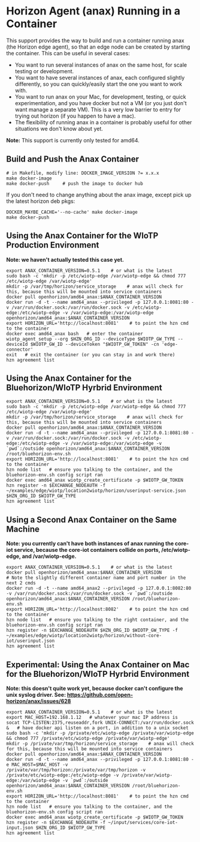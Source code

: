 # Horizon Agent (anax) Running in a Container

This support provides the way to build and run a container running anax (the Horizon edge agent), so that an edge node can be created by starting the container. This can be useful in several cases:
- You want to run several instances of anax on the same host, for scale testing or development.
- You want to have several instances of anax, each configured slightly differently, so you can quickly/easily start the one you want to work with.
- You want to run anax on your Mac, for development, testing, or quick experimentation, and you have docker but not a VM (or you just don't want manage a separate VM). This is a very low barrier to entry for trying out horizon (if you happen to have a mac).
- The flexibility of running anax in a container is probably useful for other situations we don't know about yet.

**Note:** This support is currently only tested for amd64.

## Build and Push the Anax Container

```
# in Makefile, modify line: DOCKER_IMAGE_VERSION ?= x.x.x
make docker-image
make docker-push     # push the image to docker hub
```

If you don't need to change anything about the anax image, except pick up the latest horizon deb pkgs:

```
DOCKER_MAYBE_CACHE='--no-cache' make docker-image
make docker-push
```

## Using the Anax Container for the WIoTP Production Environment

**Note: we haven't actually tested this case yet.**

```
export ANAX_CONTAINER_VERSION=0.5.1    # or what is the latest
sudo bash -c 'mkdir -p /etc/wiotp-edge /var/wiotp-edge && chmod 777 /etc/wiotp-edge /var/wiotp-edge'
mkdir -p /var/tmp/horizon/service_storage    # anax will check for this, because this will be mounted into service containers
docker pull openhorizon/amd64_anax:$ANAX_CONTAINER_VERSION
docker run -d -t --name amd64_anax --privileged -p 127.0.0.1:8081:80 -v /var/run/docker.sock:/var/run/docker.sock -v /etc/wiotp-edge:/etc/wiotp-edge -v /var/wiotp-edge:/var/wiotp-edge openhorizon/amd64_anax:$ANAX_CONTAINER_VERSION
export HORIZON_URL='http://localhost:8081'    # to point the hzn cmd to the container
docker exec amd64_anax bash   # enter the container
wiotp_agent_setup --org $HZN_ORG_ID --deviceType $WIOTP_GW_TYPE --deviceId $WIOTP_GW_ID --deviceToken "$WIOTP_GW_TOKEN" -cn 'edge-connector'
exit   # exit the container (or you can stay in and work there)
hzn agreement list
```

## Using the Anax Container for the Bluehorizon/WIoTP Hyrbrid Environment

```
export ANAX_CONTAINER_VERSION=0.5.1    # or what is the latest
sudo bash -c 'mkdir -p /etc/wiotp-edge /var/wiotp-edge && chmod 777 /etc/wiotp-edge /var/wiotp-edge'
mkdir -p /var/tmp/horizon/service_storage    # anax will check for this, because this will be mounted into service containers
docker pull openhorizon/amd64_anax:$ANAX_CONTAINER_VERSION
docker run -d -t --name amd64_anax --privileged -p 127.0.0.1:8081:80 -v /var/run/docker.sock:/var/run/docker.sock -v /etc/wiotp-edge:/etc/wiotp-edge -v /var/wiotp-edge:/var/wiotp-edge -v `pwd`:/outside openhorizon/amd64_anax:$ANAX_CONTAINER_VERSION /root/bluehorizon-env.sh
export HORIZON_URL='http://localhost:8081'    # to point the hzn cmd to the container
hzn node list   # ensure you talking to the container, and the bluehorizon-env.sh config script ran
docker exec amd64_anax wiotp_create_certificate -p $WIOTP_GW_TOKEN
hzn register -n $EXCHANGE_NODEAUTH -f ~/examples/edge/wiotp/location2wiotp/horizon/userinput-service.json $HZN_ORG_ID $WIOTP_GW_TYPE
hzn agreement list
```

## Using a Second Anax Container on the Same Machine

**Note: you currently can't have both instances of anax running the core-iot service, because the core-iot containers collide on ports, /etc/wiotp-edge, and /var/wiotp-edge.**

```
export ANAX_CONTAINER_VERSION=0.5.1    # or what is the latest
docker pull openhorizon/amd64_anax:$ANAX_CONTAINER_VERSION
# Note the slightly different container name and port number in the next 2 cmds
docker run -d -t --name amd64_anax2 --privileged -p 127.0.0.1:8082:80 -v /var/run/docker.sock:/var/run/docker.sock -v `pwd`:/outside openhorizon/amd64_anax:$ANAX_CONTAINER_VERSION /root/bluehorizon-env.sh
export HORIZON_URL='http://localhost:8082'    # to point the hzn cmd to the container
hzn node list   # ensure you talking to the right container, and the bluehorizon-env.sh config script ran
hzn register -n $EXCHANGE_NODEAUTH $HZN_ORG_ID $WIOTP_GW_TYPE -f ~/examples/edge/wiotp/location2wiotp/horizon/without-core-iot/userinput.json
hzn agreement list
```

## Experimental: Using the Anax Container on Mac for the Bluehorizon/WIoTP Hyrbrid Environment

**Note: this doesn't quite work yet, because docker can't configure the unix syslog driver. See: https://github.com/open-horizon/anax/issues/628**

```
export ANAX_CONTAINER_VERSION=0.5.1    # or what is the latest
export MAC_HOST=192.168.1.12   # whatever your mac IP address is
socat TCP-LISTEN:2375,reuseaddr,fork UNIX-CONNECT:/var/run/docker.sock &   # have docker api listen on a port, in addition to a unix socket
sudo bash -c 'mkdir -p /private/etc/wiotp-edge /private/var/wiotp-edge && chmod 777 /private/etc/wiotp-edge /private/var/wiotp-edge'
mkdir -p /private/var/tmp/horizon/service_storage    # anax will check for this, because this will be mounted into service containers
docker pull openhorizon/amd64_anax:$ANAX_CONTAINER_VERSION
docker run -d -t --name amd64_anax --privileged -p 127.0.0.1:8081:80 -e MAC_HOST=$MAC_HOST -v /private/var/tmp/horizon:/private/var/tmp/horizon -v /private/etc/wiotp-edge:/etc/wiotp-edge -v /private/var/wiotp-edge:/var/wiotp-edge -v `pwd`:/outside openhorizon/amd64_anax:$ANAX_CONTAINER_VERSION /root/bluehorizon-env.sh
export HORIZON_URL='http://localhost:8081'    # to point the hzn cmd to the container
hzn node list   # ensure you talking to the container, and the bluehorizon-env.sh config script ran
docker exec amd64_anax wiotp_create_certificate -p $WIOTP_GW_TOKEN
hzn register -n $EXCHANGE_NODEAUTH -f ~/input/services/core-iot-input.json $HZN_ORG_ID $WIOTP_GW_TYPE
hzn agreement list
```
